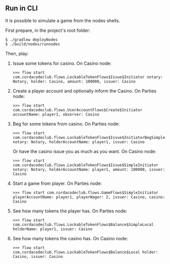 ## Run in CLI

It is possible to simulate a game from the nodes shells.

First prepare, in the project's root folder:

```shell
$ ./gradlew deployNodes
$ ./build/nodes/runnodes
```

Then, play:

1. Issue some tokens for casino. On Casino node:

    ```shell
    >>> flow start com.cordacodeclub.flows.LockableTokenFlows$Issue$Initiator notary: Notary, holder: Casino, amount: 100000, issuer: Casino
    ```
2. Create a player account and optionally inform the Casino. On Parties node:

    ```shell
    >>> flow start com.cordacodeclub.flows.UserAccountFlows$Create$Initiator accountName: player1, observer: Casino
    ```
3. Beg for some tokens from casino. On Parties node:

    ```shell
    >>> flow start com.cordacodeclub.flows.LockableTokenFlows$Issue$InitiatorBegSimple notary: Notary, holderAccountName: player1, issuer: Casino
    ```
    Or have the casino issue you as much as you want. On Casino node:
    
    ```shell
    >>> flow start com.cordacodeclub.flows.LockableTokenFlows$Issue$SimpleInitiator notary: Notary, holderAccountName: player1, amount: 100000, issuer: Casino
    ```
4. Start a game from player. On Parties node:

    ```shell
    >>> flow start com.cordacodeclub.flows.GameFlows$SimpleInitiator playerAccountName: player1, playerWager: 2, issuer: Casino, casino: Casino
    ```
5. See how many tokens the player has. On Parties node:

    ```shell
    >>> flow start com.cordacodeclub.flows.LockableTokenFlows$Balance$SimpleLocal holderName: player1, issuer: Casino
    ```
6. See how many tokens the casino has. On Casino node:

    ```shell
    >>> flow start com.cordacodeclub.flows.LockableTokenFlows$Balance$Local holder: Casino, issuer: Casino
    ```
